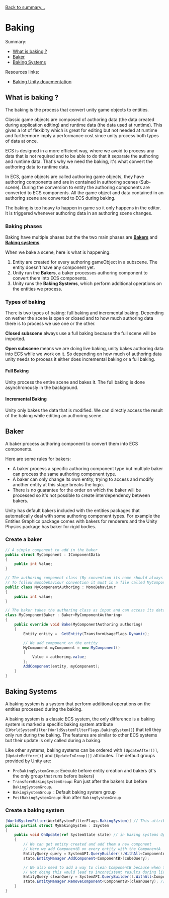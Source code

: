 [Back to summary...](../)

# Baking

Summary:
- [What is baking ?](#what-is-baking-)
- [Baker](#baker)
- [Baking Systems](#baking-systems)

Resources links:
- [Baking Unity doucmentation](https://docs.unity3d.com/Packages/com.unity.entities@1.3/manual/baking.html)

## What is baking ?

The baking is the process that convert unity game objects to entities.

Classic game objects are composed of authoring data (the data created during application editing) and runtime data (the data used at runtime). This gives a lot of flexibity which is great for editing but not needed at runtime and furthermore imply a performance cost since unity process both types of data at once.

ECS is designed in a more efficient way, where we avoid to process any data that is not required and to be able to do that it separate the authoring and runtime data. That's why we need the baking, it's what convert the authoring data to runtime data.

In ECS, game objects are called authoring game objects, they have authoring components and are in contained in authoring scenes (Sub-scene). During the conversion to entity the authoring components are converted to ECS components. All the game object and data contained in an authoring scene are converted to ECS during baking.

The baking is too heavy to happen in game so it only happens in the editor. It is triggered whenever authoring data in an authoring scene changes.

### Baking phases

Baking have multiple phases but the the two main phases are [**Bakers**](#baker) and [**Baking systems**](#baking-systems).

When we bake a scene, here is what is happening:
1. Entity are created for every authoring gameObject in a subscene. The entity doesn't have any component yet.
2. Unity run the **Bakers**, a baker processes authoring component to convert them into ECS components. 
3. Unity runs the **Baking Systems**, which perform additional operations on the entities we process. 

### Types of baking

There is two types of baking: full baking and incremental baking. Depending on wether the scene is open or closed and to how much authoring data there is to process we use one or the other.

**Closed subscene** always use a full baking because the full scene will be imported.

**Open subscene** means we are doing live baking, unity bakes authoring data into ECS while we work on it. So depending on how much of authoring data unity needs to process it either does incremental baking or a full baking.

#### Full Baking

Unity process the entire scene and bakes it. The full baking is done asynchronously in the background.

#### Incremental Baking

Unity only bakes the data that is modified. We can directly access the result of the baking while editing an authoring scene.

## Baker

A baker process authoring component to convert them into ECS components.

Here are some rules for bakers:
- A baker process a specific authoring component type but multiple baker can process the same authoring component type.
- A baker can only change its own entity, trying to access and modify another entity at this stage breaks the logic.
- There is no guarantee for the order on which the baker will be processed so it's not possible to create interdependency between bakers.

Unity has default bakers included with the entities packages that automatically deal with some authoring component types. For example the Entities Graphics package comes with bakers for renderers and the Unity Physics package has baker for rigid bodies.

### Create a baker

```c#
// A simple component to add in the baker
public struct MyComponent : IComponentData
{
    public int Value;
}

// The authoring component class (By convention its name should always end by Authoring)
// To follow monobehaviour convention it must in a file called MyComponentAuthoring.cs
public class MyComponentAuthoring : MonoBehaviour
{
    public int value;
}

// The baker takes the authoring class as input and can access its data in the Bake method throught the authoring parameter
class MyComponentBaker : Baker<MyComponentAuthoring>
{
    public override void Bake(MyComponentAuthoring authoring)
    {
        Entity entity =  GetEntity(TransformUsageFlags.Dynamic);

        // We add component on the entity
        MyComponent myComponent = new MyComponent()
        {
            Value = authoring.value;
        };
        AddComponent(entity, myComponent);
    }
}
```

## Baking Systems

A baking system is a system that perform additional operations on the entities processed during the baking.

A baking system is a classic ECS system, the only difference is a baking system is marked a specific baking system attribute (`[WorldSystemFilter(WorldSystemFilterFlags.BakingSystem)]`) that tell they only run during the baking. The features are similar to other ECS systems but their update is only called during a baking.

Like other systems, baking systems can be ordered with `[UpdateAfter()]`, `[UpdateBeffore()]` and `[UpdateInGroup()]` attributes. The default groups provided by Unity are:
- `PreBakingSystemGroup`: Execute before entity creation and bakers (it's the only group that runs before bakers)
- `TransformBakingSystemGroup`: Run just after the bakers but before `BakingSystemGroup`.
- `BakingSystemGroup `: Default baking system group 
- `PostBakingSystemGroup`: Run after `BakingSystemGroup`

### Create a baking system

```c#
[WorldSystemFilter(WorldSystemFilterFlags.BakingSystem)] // This attribute define the system as a baking system
public partial struct MyBakingSystem : ISystem
{
    public void OnUpdate(ref SystemState state) // in baking systems Update is called at every single baking pass 
    {
        // We can get entity created and add them a new component
        // Here we add ComponentB on every entity with the ComponentA
        EntityQuery query = SystemAPI.QueryBuilder().WithAll<ComponentA>().WithNone<ComponentB>().Build();
        state.EntityManager.AddComponent<ComponentB>(cubeQuery); 

        // We also need to add a way to clean ComponentB because when the ComponentA is removed the entity no longer should have ComponentB on the entity
        // Not doing this would lead to inconsistent results during live baking.
        EntityQuery cleanQuery = SystemAPI.QueryBuilder().WithAll<ComponentB>().WithNone<ComponentA>().Build();
        state.EntityManager.RemoveComponent<ComponentB>(cleanQuery); // Remove the ComponentB on every entity without ComponentA
    }
}
```
